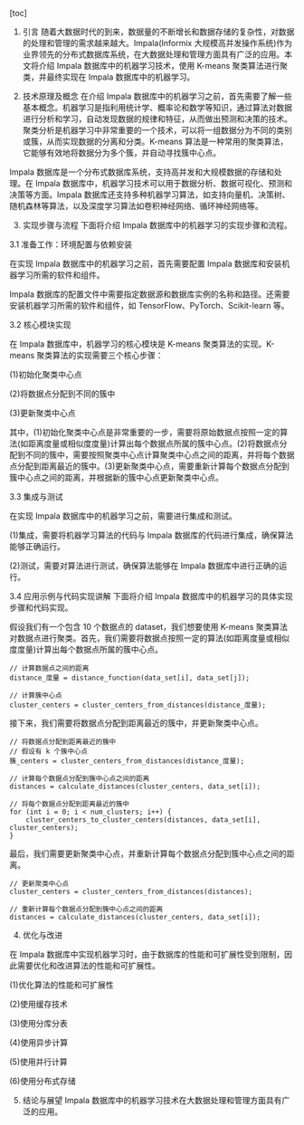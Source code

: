 
[toc]                    
                
                
1. 引言
随着大数据时代的到来，数据量的不断增长和数据存储的复杂性，对数据的处理和管理的需求越来越大。Impala(Informix 大规模高并发操作系统)作为业界领先的分布式数据库系统，在大数据处理和管理方面具有广泛的应用。本文将介绍 Impala 数据库中的机器学习技术，使用 K-means 聚类算法进行聚类，并最终实现在 Impala 数据库中的机器学习。

2. 技术原理及概念
在介绍 Impala 数据库中的机器学习之前，首先需要了解一些基本概念。机器学习是指利用统计学、概率论和数学等知识，通过算法对数据进行分析和学习，自动发现数据的规律和特征，从而做出预测和决策的技术。聚类分析是机器学习中非常重要的一个技术，可以将一组数据分为不同的类别或簇，从而实现数据的分离和分类。K-means 算法是一种常用的聚类算法，它能够有效地将数据分为多个簇，并自动寻找簇中心点。

Impala 数据库是一个分布式数据库系统，支持高并发和大规模数据的存储和处理。在 Impala 数据库中，机器学习技术可以用于数据分析、数据可视化、预测和决策等方面。Impala 数据库还支持多种机器学习算法，如支持向量机、决策树、随机森林等算法，以及深度学习算法如卷积神经网络、循环神经网络等。

3. 实现步骤与流程
下面将介绍 Impala 数据库中的机器学习的实现步骤和流程。

3.1 准备工作：环境配置与依赖安装

在实现 Impala 数据库中的机器学习之前，首先需要配置 Impala 数据库和安装机器学习所需的软件和组件。

Impala 数据库的配置文件中需要指定数据源和数据库实例的名称和路径。还需要安装机器学习所需的软件和组件，如 TensorFlow、PyTorch、Scikit-learn 等。

3.2 核心模块实现

在 Impala 数据库中，机器学习的核心模块是 K-means 聚类算法的实现。K-means 聚类算法的实现需要三个核心步骤：

(1)初始化聚类中心点

(2)将数据点分配到不同的簇中

(3)更新聚类中心点

其中，(1)初始化聚类中心点是非常重要的一步，需要将原始数据点按照一定的算法(如距离度量或相似度度量)计算出每个数据点所属的簇中心点。(2)将数据点分配到不同的簇中，需要按照聚类中心点计算聚类中心点之间的距离，并将每个数据点分配到距离最近的簇中。(3)更新聚类中心点，需要重新计算每个数据点分配到簇中心点之间的距离，并根据新的簇中心点更新聚类中心点。

3.3 集成与测试

在实现 Impala 数据库中的机器学习之前，需要进行集成和测试。

(1)集成，需要将机器学习算法的代码与 Impala 数据库的代码进行集成，确保算法能够正确运行。

(2)测试，需要对算法进行测试，确保算法能够在 Impala 数据库中进行正确的运行。

3.4 应用示例与代码实现讲解
下面将介绍 Impala 数据库中的机器学习的具体实现步骤和代码实现。

假设我们有一个包含 10 个数据点的 dataset，我们想要使用 K-means 聚类算法对数据点进行聚类。首先，我们需要将数据点按照一定的算法(如距离度量或相似度度量)计算出每个数据点所属的簇中心点。

```
// 计算数据点之间的距离
distance_度量 = distance_function(data_set[i], data_set[j]);

// 计算簇中心点
cluster_centers = cluster_centers_from_distances(distance_度量);
```

接下来，我们需要将数据点分配到距离最近的簇中，并更新聚类中心点。

```
// 将数据点分配到距离最近的簇中
// 假设有 k 个簇中心点
簇_centers = cluster_centers_from_distances(distance_度量);

// 计算每个数据点分配到簇中心点之间的距离
distances = calculate_distances(cluster_centers, data_set[i]);

// 将每个数据点分配到距离最近的簇中
for (int i = 0; i < num_clusters; i++) {
    cluster_centers_to_cluster_centers(distances, data_set[i], cluster_centers);
}
```

最后，我们需要更新聚类中心点，并重新计算每个数据点分配到簇中心点之间的距离。

```
// 更新聚类中心点
cluster_centers = cluster_centers_from_distances(distances);

// 重新计算每个数据点分配到簇中心点之间的距离
distances = calculate_distances(cluster_centers, data_set[i]);
```

4. 优化与改进

在 Impala 数据库中实现机器学习时，由于数据库的性能和可扩展性受到限制，因此需要优化和改进算法的性能和可扩展性。

(1)优化算法的性能和可扩展性

(2)使用缓存技术

(3)使用分库分表

(4)使用异步计算

(5)使用并行计算

(6)使用分布式存储

5. 结论与展望
Impala 数据库中的机器学习技术在大数据处理和管理方面具有广泛的应用。

